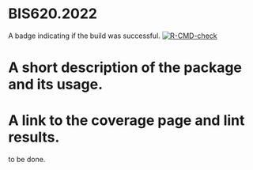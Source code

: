 <!-- README.md is generated from README.Rmd. Please edit that file -->

# BIS620.2022

A badge indicating if the build was successful. <!-- badges: start -->
[![R-CMD-check](https://github.com/HuangruiChu/bis620.2022/actions/workflows/R-CMD-check.yaml/badge.svg)](https://github.com/HuangruiChu/bis620.2022/actions/workflows/R-CMD-check.yaml)
<!-- badges: end -->

# A short description of the package and its usage.

# A link to the coverage page and lint results.

to be done.
